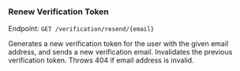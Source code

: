 ### Renew Verification Token
Endpoint: `GET /verification/resend/{email}`

Generates a new verification token for the user with the given email address, and sends a new verification email. Invalidates the previous verification token. Throws 404 if email address is invalid.